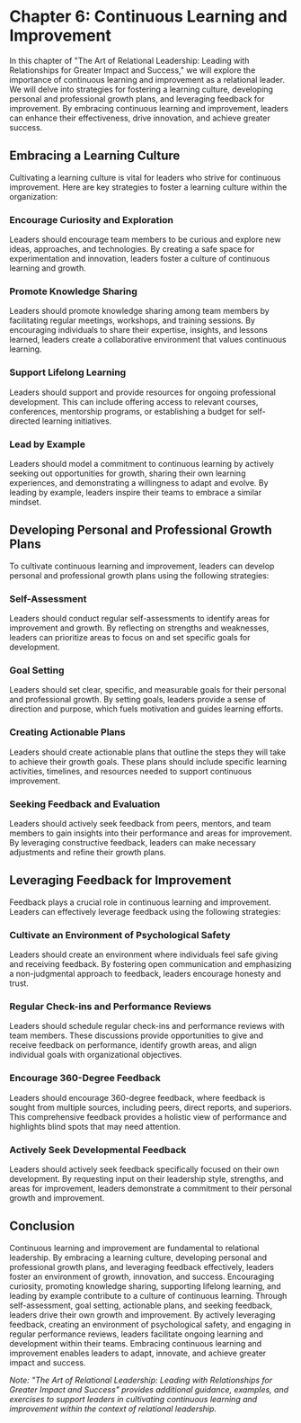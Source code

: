 Chapter 6: Continuous Learning and Improvement
==============================================

In this chapter of "The Art of Relational Leadership: Leading with Relationships for Greater Impact and Success," we will explore the importance of continuous learning and improvement as a relational leader. We will delve into strategies for fostering a learning culture, developing personal and professional growth plans, and leveraging feedback for improvement. By embracing continuous learning and improvement, leaders can enhance their effectiveness, drive innovation, and achieve greater success.

Embracing a Learning Culture
----------------------------

Cultivating a learning culture is vital for leaders who strive for continuous improvement. Here are key strategies to foster a learning culture within the organization:

### Encourage Curiosity and Exploration

Leaders should encourage team members to be curious and explore new ideas, approaches, and technologies. By creating a safe space for experimentation and innovation, leaders foster a culture of continuous learning and growth.

### Promote Knowledge Sharing

Leaders should promote knowledge sharing among team members by facilitating regular meetings, workshops, and training sessions. By encouraging individuals to share their expertise, insights, and lessons learned, leaders create a collaborative environment that values continuous learning.

### Support Lifelong Learning

Leaders should support and provide resources for ongoing professional development. This can include offering access to relevant courses, conferences, mentorship programs, or establishing a budget for self-directed learning initiatives.

### Lead by Example

Leaders should model a commitment to continuous learning by actively seeking out opportunities for growth, sharing their own learning experiences, and demonstrating a willingness to adapt and evolve. By leading by example, leaders inspire their teams to embrace a similar mindset.

Developing Personal and Professional Growth Plans
-------------------------------------------------

To cultivate continuous learning and improvement, leaders can develop personal and professional growth plans using the following strategies:

### Self-Assessment

Leaders should conduct regular self-assessments to identify areas for improvement and growth. By reflecting on strengths and weaknesses, leaders can prioritize areas to focus on and set specific goals for development.

### Goal Setting

Leaders should set clear, specific, and measurable goals for their personal and professional growth. By setting goals, leaders provide a sense of direction and purpose, which fuels motivation and guides learning efforts.

### Creating Actionable Plans

Leaders should create actionable plans that outline the steps they will take to achieve their growth goals. These plans should include specific learning activities, timelines, and resources needed to support continuous improvement.

### Seeking Feedback and Evaluation

Leaders should actively seek feedback from peers, mentors, and team members to gain insights into their performance and areas for improvement. By leveraging constructive feedback, leaders can make necessary adjustments and refine their growth plans.

Leveraging Feedback for Improvement
-----------------------------------

Feedback plays a crucial role in continuous learning and improvement. Leaders can effectively leverage feedback using the following strategies:

### Cultivate an Environment of Psychological Safety

Leaders should create an environment where individuals feel safe giving and receiving feedback. By fostering open communication and emphasizing a non-judgmental approach to feedback, leaders encourage honesty and trust.

### Regular Check-ins and Performance Reviews

Leaders should schedule regular check-ins and performance reviews with team members. These discussions provide opportunities to give and receive feedback on performance, identify growth areas, and align individual goals with organizational objectives.

### Encourage 360-Degree Feedback

Leaders should encourage 360-degree feedback, where feedback is sought from multiple sources, including peers, direct reports, and superiors. This comprehensive feedback provides a holistic view of performance and highlights blind spots that may need attention.

### Actively Seek Developmental Feedback

Leaders should actively seek feedback specifically focused on their own development. By requesting input on their leadership style, strengths, and areas for improvement, leaders demonstrate a commitment to their personal growth and improvement.

Conclusion
----------

Continuous learning and improvement are fundamental to relational leadership. By embracing a learning culture, developing personal and professional growth plans, and leveraging feedback effectively, leaders foster an environment of growth, innovation, and success. Encouraging curiosity, promoting knowledge sharing, supporting lifelong learning, and leading by example contribute to a culture of continuous learning. Through self-assessment, goal setting, actionable plans, and seeking feedback, leaders drive their own growth and improvement. By actively leveraging feedback, creating an environment of psychological safety, and engaging in regular performance reviews, leaders facilitate ongoing learning and development within their teams. Embracing continuous learning and improvement enables leaders to adapt, innovate, and achieve greater impact and success.

*Note: "The Art of Relational Leadership: Leading with Relationships for Greater Impact and Success" provides additional guidance, examples, and exercises to support leaders in cultivating continuous learning and improvement within the context of relational leadership.*
